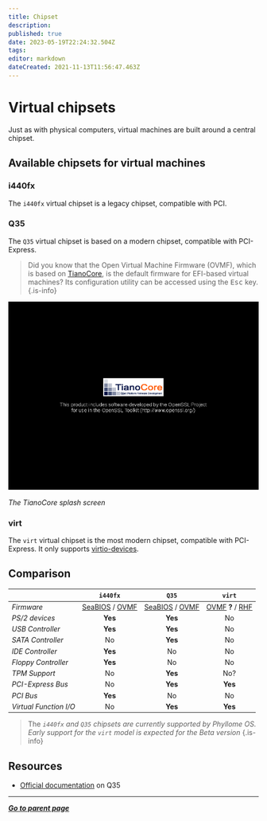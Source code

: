 ```yaml
---
title: Chipset
description: 
published: true
date: 2023-05-19T22:24:32.504Z
tags: 
editor: markdown
dateCreated: 2021-11-13T11:56:47.463Z
---
```


# Virtual chipsets

Just as with physical computers, virtual machines are built around a central chipset.

## Available chipsets for virtual machines

### i440fx

The `i440fx` virtual chipset is a legacy chipset, compatible with PCI.

### Q35

The `Q35` virtual chipset is based on a modern chipset, compatible with PCI-Express.

> Did you know that the Open Virtual Machine Firmware (OVMF), which is based on [TianoCore](https://www.tianocore.org/), is the default firmware for EFI-based virtual machines? Its configuration utility can be accessed using the <kbd>Esc</kbd> key.
{.is-info}

![uefi_tianocore_first-screen.png](/assets/tianocore/uefi_tianocore_first-screen.png)

*The TianoCore splash screen*

### virt

The `virt` virtual chipset is the most modern chipset, compatible with PCI-Express. It only supports [virtio-devices](/virt/vm/virtio).

## Comparison

|  | `i440fx` | `Q35` | `virt` |
| :- | :-: | :-: | :-: |
| *Firmware* | [SeaBIOS](/virt/vm/firmware#seabios) / [OVMF](/virt/vm/firmware#ovmf) | [SeaBIOS](/virt/vm/firmware#seabios) / [OVMF](/virt/vm/firmware#ovmf) | [OVMF](/virt/vm/firmware#ovmf) **?** / [RHF](/virt/vm/firmware#rust-hypervisor-firmware)  |
| *PS/2 devices* | **Yes** | **Yes** | No | 
| *USB Controller* | **Yes** | **Yes** | No | 
| *SATA Controller* | No | **Yes** | No |
| *IDE Controller* | **Yes** | No | No |
| *Floppy Controller* | **Yes** | No | No |
| *TPM Support* | No | **Yes** | No? |
| *PCI-Express Bus* | No | **Yes** | **Yes** |
| *PCI Bus* | **Yes** | No | No |
| *Virtual Function I/O* | No | **Yes** | **Yes** |

> The *`i440fx` and `Q35` chipsets are currently supported by Phyllome OS. Early support for the `virt` model is expected for the Beta version*
{.is-info}

## Resources

* [Official documentation](https://wiki.qemu.org/Features/Q35) on Q35 

---

*[**Go to parent page**](https://wiki.phyllo.me/)*
